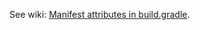 See wiki: [Manifest attributes in build.gradle](../../../../wiki/Manifest-attributes-in-build.gradle).